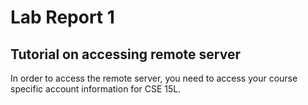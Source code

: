 # Lab Report 1

## Tutorial on accessing remote server  
In order to access the remote server, you need to access your course specific account information for CSE 15L.
